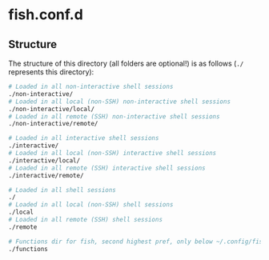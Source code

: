 # fish.conf.d

## Structure

The structure of this directory (all folders are optional!) is as follows (`./` represents this directory):

```bash
# Loaded in all non-interactive shell sessions
./non-interactive/
# Loaded in all local (non-SSH) non-interactive shell sessions
./non-interactive/local/
# Loaded in all remote (SSH) non-interactive shell sessions
./non-interactive/remote/

# Loaded in all interactive shell sessions
./interactive/
# Loaded in all local (non-SSH) interactive shell sessions
./interactive/local/
# Loaded in all remote (SSH) interactive shell sessions
./interactive/remote/

# Loaded in all shell sessions
./
# Loaded in all local (non-SSH) shell sessions
./local
# Loaded in all remote (SSH) shell sessions
./remote

# Functions dir for fish, second highest pref, only below ~/.config/fish/functions
./functions
```
